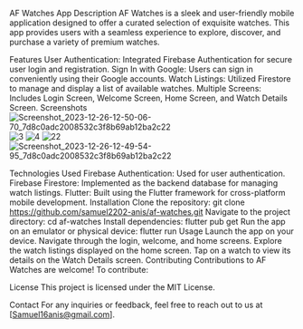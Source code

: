 AF Watches App
Description
AF Watches is a sleek and user-friendly mobile application designed to offer a curated selection of exquisite watches. This app provides users with a seamless experience to explore, discover, and purchase a variety of premium watches.

Features
User Authentication: Integrated Firebase Authentication for secure user login and registration.
Sign In with Google: Users can sign in conveniently using their Google accounts.
Watch Listings: Utilized Firestore to manage and display a list of available watches.
Multiple Screens: Includes Login Screen, Welcome Screen, Home Screen, and Watch Details Screen.
Screenshots
![Screenshot_2023-12-26-12-50-06-70_7d8c0adc2008532c3f8b69ab12ba2c22](https://github.com/samuel2202-anis/AF-Watches/assets/65362048/1124b7ad-756e-48f3-8e37-94eda935cef2)
![3](https://github.com/samuel2202-anis/AF-Watches/assets/65362048/a0330769-74e5-4489-b22b-879ccddaf322)
![4](https://github.com/samuel2202-anis/AF-Watches/assets/65362048/331c57d8-93cd-4dc1-971c-9677986e4d6e)
![22](https://github.com/samuel2202-anis/AF-Watches/assets/65362048/25f1035d-8654-4fed-b266-f1280e44f1cb)
![Screenshot_2023-12-26-12-49-54-95_7d8c0adc2008532c3f8b69ab12ba2c22](https://github.com/samuel2202-anis/AF-Watches/assets/65362048/8c8c10f3-839e-40bd-a8f1-81e2160706fd)


Technologies Used
Firebase Authentication: Used for user authentication.
Firebase Firestore: Implemented as the backend database for managing watch listings.
Flutter: Built using the Flutter framework for cross-platform mobile development.
Installation
Clone the repository: git clone https://github.com/samuel2202-anis/af-watches.git
Navigate to the project directory: cd af-watches
Install dependencies: flutter pub get
Run the app on an emulator or physical device: flutter run
Usage
Launch the app on your device.
Navigate through the login, welcome, and home screens.
Explore the watch listings displayed on the home screen.
Tap on a watch to view its details on the Watch Details screen.
Contributing
Contributions to AF Watches are welcome! To contribute:

License
This project is licensed under the MIT License.

Contact
For any inquiries or feedback, feel free to reach out to us at [Samuel16anis@gmail.com].

